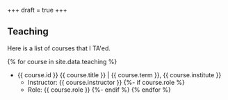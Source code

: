 +++
draft = true
+++

## Teaching

Here is a list of courses that I TA'ed.

{% for course in site.data.teaching %}
- {{ course.id }} {{ course.title }} \| {{ course.term }}, {{ course.institute }}
	- Instructor: {{ course.instructor }}
{%- if course.role %}
	- Role: {{ course.role }}
{%- endif %}
{% endfor %}
